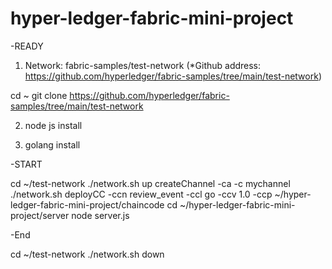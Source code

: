 # hyper-ledger-fabric-mini-project

-READY
1. Network: fabric-samples/test-network
(*Github address: https://github.com/hyperledger/fabric-samples/tree/main/test-network)

cd ~
git clone https://github.com/hyperledger/fabric-samples/tree/main/test-network

2. node js install

3. golang install





-START

cd ~/test-network
./network.sh up createChannel -ca -c mychannel
./network.sh deployCC -ccn review_event -ccl go -ccv 1.0 -ccp ~/hyper-ledger-fabric-mini-project/chaincode
cd ~/hyper-ledger-fabric-mini-project/server
node server.js





-End

cd ~/test-network
./network.sh down
